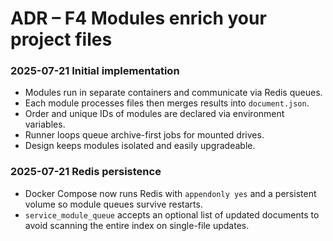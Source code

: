# ADR – F4 Modules enrich your project files

### 2025-07-21 Initial implementation
- Modules run in separate containers and communicate via Redis queues.
- Each module processes files then merges results into `document.json`.
- Order and unique IDs of modules are declared via environment variables.
- Runner loops queue archive-first jobs for mounted drives.
- Design keeps modules isolated and easily upgradeable.

### 2025-07-21 Redis persistence
- Docker Compose now runs Redis with `appendonly yes` and a persistent
  volume so module queues survive restarts.
- `service_module_queue` accepts an optional list of updated documents to
  avoid scanning the entire index on single-file updates.
